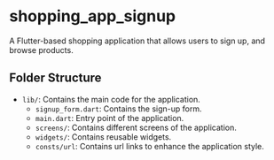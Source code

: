 # shopping_app_signup

A Flutter-based shopping application that allows users to sign up, and browse products.

## Folder Structure


- `lib/`: Contains the main code for the application.
    - `signup_form.dart`: Contains the sign-up form.
    - `main.dart`: Entry point of the application.
    - `screens/`: Contains different screens of the application.
    - `widgets/`: Contains reusable widgets.
    - `consts/url`: Contains url links to enhance the application style.